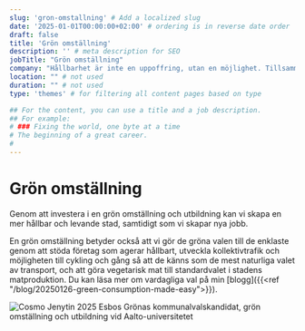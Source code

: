 ```yaml
---
slug: 'gron-omstallning' # Add a localized slug
date: '2025-01-01T00:00:00+02:00' # ordering is in reverse date order
draft: false
title: 'Grön omställning'
description: '' # meta description for SEO
jobTitle: "Grön omställning"
company: "Hållbarhet är inte en uppoffring, utan en möjlighet. Tillsammans kan vi bygga framtidens stad, som är både miljövänlig och livskraftig." # Short description of theme (for summary)
location: "" # not used
duration: "" # not used
type: 'themes' # for filtering all content pages based on type

## For the content, you can use a title and a job description.
## For example:
# ### Fixing the world, one byte at a time
# The beginning of a great career. 
# 
---
```


# Grön omställning

Genom att investera i en grön omställning och utbildning kan vi skapa en mer hållbar och levande stad, samtidigt som vi skapar nya jobb.

En grön omställning betyder också att vi gör de gröna valen till de enklaste genom att stöda företag som agerar hållbart, utveckla kollektivtrafik och möjligheten till cykling och gång så att de känns som de mest naturliga valet av transport, och att göra vegetarisk mat till standardvalet i stadens matproduktion. Du kan läsa mer om vardagliga val på min [blogg]({{<ref "/blog/20250126-green-consumption-made-easy">}}).

![Cosmo Jenytin 2025 Esbos Grönas kommunalvalskandidat, grön omställning och utbildning vid Aalto-universitetet](Cosmo-Jenytin-2025-kuntavaalit-ehdokas-vihreät-espoo-vihreä-siirtymä-koulutus-Aalto-yliopisto.jpg)
